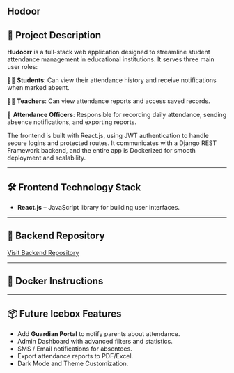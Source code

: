 ## Hodoor

## 📌 Project Description

**Hudoorr** is a full-stack web application designed to streamline student attendance management in educational institutions. It serves three main user roles:

🧑‍🎓 **Students**: Can view their attendance history and receive notifications when marked absent.

🧑‍🏫 **Teachers**: Can view attendance reports and access saved records.

🛂 **Attendance Officers**: Responsible for recording daily attendance, sending absence notifications, and exporting reports.

The frontend is built with React.js, using JWT authentication to handle secure logins and protected routes. It communicates with a Django REST Framework backend, and the entire app is Dockerized for smooth deployment and scalability.

---
## 🛠️ Frontend Technology Stack

- **React.js** – JavaScript library for building user interfaces.

---
## 🔗 Backend Repository

[Visit Backend Repository ]()

---

## 🐳 Docker Instructions

---

## 📦 Future Icebox Features

- Add **Guardian Portal** to notify parents about attendance.
- Admin Dashboard with advanced filters and statistics.
- SMS / Email notifications for absentees.
- Export attendance reports to PDF/Excel.
- Dark Mode and Theme Customization.